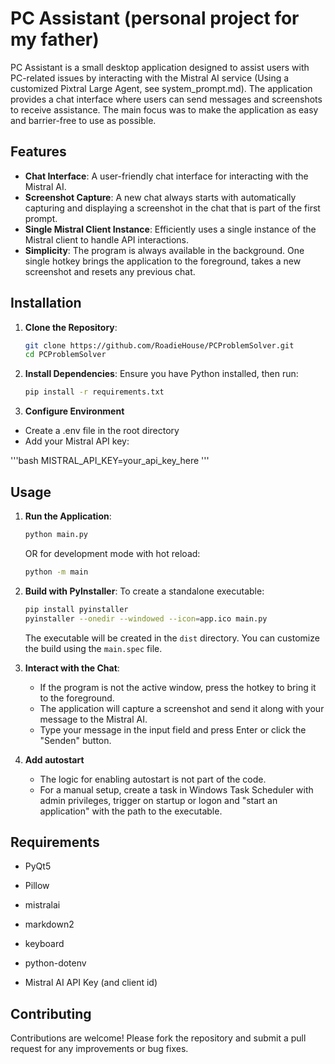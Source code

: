 # PC Assistant (personal project for my father)

PC Assistant is a small desktop application designed to assist users with PC-related issues by interacting with the Mistral AI service (Using a customized Pixtral Large Agent, see system_prompt.md). The application provides a chat interface where users can send messages and screenshots to receive assistance. The main focus was to make the application as easy and barrier-free to use as possible.

## Features

- **Chat Interface**: A user-friendly chat interface for interacting with the Mistral AI.
- **Screenshot Capture**: A new chat always starts with automatically capturing and displaying a screenshot in the chat that is part of the first prompt.
- **Single Mistral Client Instance**: Efficiently uses a single instance of the Mistral client to handle API interactions.
- **Simplicity**: The program is always available in the background. One single hotkey brings the application to the foreground, takes a new screenshot and resets any previous chat.

## Installation

1. **Clone the Repository**:
   ```bash
   git clone https://github.com/RoadieHouse/PCProblemSolver.git
   cd PCProblemSolver
   ```

2. **Install Dependencies**:
   Ensure you have Python installed, then run:
   ```bash
   pip install -r requirements.txt
   ```
3. **Configure Environment**
- Create a .env file in the root directory
- Add your Mistral API key:

'''bash
MISTRAL_API_KEY=your_api_key_here
'''

## Usage

1. **Run the Application**:
   ```bash
   python main.py
   ```
   
   OR for development mode with hot reload:
   ```bash
   python -m main
   ```

2. **Build with PyInstaller**:
   To create a standalone executable:
   ```bash
   pip install pyinstaller
   pyinstaller --onedir --windowed --icon=app.ico main.py
   ```
   
   The executable will be created in the `dist` directory. You can customize the build using the `main.spec` file.

3. **Interact with the Chat**:
   - If the program is not the active window, press the hotkey to bring it to the foreground.
   - The application will capture a screenshot and send it along with your message to the Mistral AI.
   - Type your message in the input field and press Enter or click the "Senden" button.

4. **Add autostart**
   - The logic for enabling autostart is not part of the code.
   - For a manual setup, create a task in Windows Task Scheduler with admin privileges, trigger on startup or logon and "start an application" with the path to the executable.

## Requirements

- PyQt5
- Pillow
- mistralai
- markdown2
- keyboard
- python-dotenv

- Mistral AI API Key (and client id)

## Contributing

Contributions are welcome! Please fork the repository and submit a pull request for any improvements or bug fixes.
